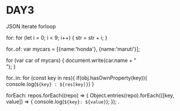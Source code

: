 # DAY3
JSON iterate forloop

for:
for (let i = 0; i < 9; i++) {
  str = str + i;
}

for..of:
var mycars = [{name:'honda'}, {name:'maruti'}];

for (var car of mycars) 
{
  document.write(car.name + "<br />");
}

for..in:
for (const key in res){
  if(obj.hasOwnProperty(key)){
    console.log(`${key} : ${res[key]}`)
  }
  
  forEach:
  repos.forEach((repo) => {
  Object.entries(repo).forEach(([key, value]) => {
    console.log(`${key}: ${value}`);
  });
.
